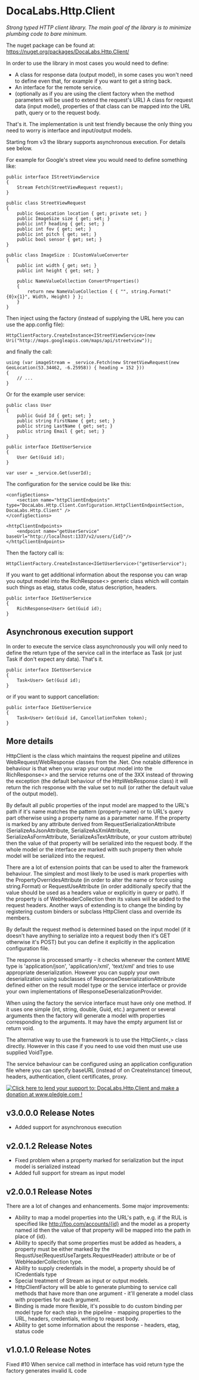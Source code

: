 DocaLabs.Http.Client
====================

_Strong typed HTTP client library. The main goal of the library is to minimize plumbing code to bare minimum._


The nuget package can be found at: https://nuget.org/packages/DocaLabs.Http.Client/


In order to use the library in most cases you would need to define:
* A class for response data (output model), in some cases you won't need to define even that, for example if you want to get a string back.
* An interface for the remote service.
* (optionally as if you are using the client factory when the method parameters will be used to extend the request's URL) A class for request data (input model), properties of that class can be mapped into the URL path, query or to the request body.


That's it. The implementation is unit test friendly because the only thing you need to worry is interface and input/output models.

Starting from v3 the library supports asynchronous execution. For details see below.

For example for Google's street view you would need to define something like:

    public interface IStreetViewService
    {
        Stream Fetch(StreetViewRequest request);
    }

    public class StreetViewRequest
    {
        public GeoLocation location { get; private set; }
        public ImageSize size { get; set; }
        public int? heading { get; set; }
        public int fov { get; set; }
        public int pitch { get; set; }
        public bool sensor { get; set; }
    }
	
    public class ImageSize : ICustomValueConverter
    {
        public int width { get; set; }
        public int height { get; set; }

        public NameValueCollection ConvertProperties()
        {
            return new NameValueCollection { { "", string.Format("{0}x{1}", Width, Height) } };
        }
    }
	
Then inject using the factory (instead of supplying the URL here you can use the app.config file):
	
	HttpClientFactory.CreateInstance<IStreetViewService>(new Uri("http://maps.googleapis.com/maps/api/streetview"));
	
and finally the call:
	
    using (var imageStream = _service.Fetch(new StreetViewRequest(new GeoLocation(53.34462, -6.25958)) { heading = 152 }))
    {
		// ...
    }
	

Or for the example user service:

	public class User
	{
		public Guid Id { get; set; }
		public string FirstName { get; set; }
		public string LastName { get; set; }
		public string Email { get; set; }
	}

	public interface IGetUserService
	{
		User Get(Guid id);
	}

	var user = _service.Get(userId);

The configuration for the service could be like this:

	<configSections>
		<section name="httpClientEndpoints" type="DocaLabs.Http.Client.Configuration.HttpClientEndpointSection, DocaLabs.Http.Client" />
	</configSections>

	<httpClientEndpoints>
		<endpoint name="getUserService" baseUrl="http://localhost:1337/v2/users/{id}"/>
	</httpClientEndpoints>

Then the factory call is:

	HttpClientFactory.CreateInstance<IGetUserService>("getUserService");

If you want to get additional information about the response you can wrap you output model into the RichRespose<> generic class which will contain such things as etag, status code, status description, headers.
	
	public interface IGetUserService
	{
		RichResponse<User> Get(Guid id);
	}

Asynchronous execution support
------------
In order to execute the service class asynchronously you will only need to define the return type of the service call in the interface as Task<YourModel> (or just Task if don't expect any data). That's it.

	public interface IGetUserService
	{
		Task<User> Get(Guid id);
	}


or if you want to support cancellation:


	public interface IGetUserService
	{
		Task<User> Get(Guid id, CancellationToken token);
	}

More details
------------
HttpClient is the class which maintains the request pipeline and utilizes WebRequest/WebResponse classes from the .Net. One notable difference in behaviour is that when you wrap your output model into the RichResponse<> and the service returns one of the 3XX instead of throwing the exception (the default behaviour of the HttpWebResponse class) it will return the rich response with the value set to null (or rather the default value of the output model).

By default all public properties of the input model are mapped to the URL's path if it's name matches the pattern {property-name} or to URL's query part otherwise using a property name as a parameter name. If the property is marked by any attribute derived from RequestSerializationAttribute (SerializeAsJsonAttribute, SerializeAsXmlAttribute, SerializeAsFormAttribute, SerializeAsTextAttribute, or your custom attribute) then the value of that property will be serialized into the request body. If the whole model or the interface are marked with such property then whole model will be serialized into the request.

There are a lot of extension points that can be used to alter the framework behaviour. The simplest and most likely to be used is mark properties with the PropertyOverridesAttribute (in order to alter the name or force using string.Format) or RequestUseAttribute (in order additionally specify that the value should be used as a headers value or explicitly in query or path). If the property is of WebHeaderCollection then its values will be added to the request headers. Another ways of extending is to change the binding by registering custom binders or subclass HttpClient class and override its members.

By default the request method is determined based on the input model (if it doesn't have anything to serialize into a request body then it's GET otherwise it's POST) but you can define it explicitly in the application configuration file.

The response is processed smartly - it checks whenever the content MIME type is 'application/json', 'application/xml', 'text/xml' and tries to use appropriate deserialization. However you can supply your own deserialization using subclasses of ResponseDeserializationAttribute defined either on the result model type or the service interface or provide your own implementations of IResponseDeserializationProvider.

When using the factory the service interface must have only one method. If it uses one simple (int, string, double, Guid, etc.) argument or several arguments then the factory will generate a model with properties corresponding to the arguments. It may have the empty argument list or return void.

The alternative way to use the framework is to use the HttpClient<,> class directly. However in this case if you need to use void then must use use supplied VoidType.

The service behaviour can be configured using an application configuration file where you can specify baseURL (instead of on CreateInstance) timeout, headers, authentication, client certificates, proxy.


<a href='http://www.pledgie.com/campaigns/19326'><img alt='Click here to lend your support to: DocaLabs.Http.Client and make a donation at www.pledgie.com !' src='http://www.pledgie.com/campaigns/19326.png?skin_name=chrome' border='0' /></a>

v3.0.0.0 Release Notes
----------------------
* Added support for asynchronous execution

v2.0.1.2 Release Notes
----------------------
* Fixed problem when a property marked for serialization but the input model is serialized instead
* Added full support for stream as input model

v2.0.0.1 Release Notes
----------------------
There are a lot of changes and enhancements. Some major improvements:
* Ability to map a model properties into the URL's path, e.g. if the RUL is specified like http://foo.com/accounts/{id} and the model as a property named id then the value of that property will be mapped into the path in place of {id}.
* Ability to specify that some properties must be added as headers, a property must be either marked by the RequstUse(RequestUseTargets.RequestHeader) attribute or be of WebHeaderCollection type.
* Ability to supply credentials in the model, a property should be of ICredentials type
* Special treatment of Stream as input or output models.
* HttpClientFactory will be able to generate plumbing to service call methods that have more than one argument - it'll generate a model class with properties for each argument.
* Binding is made more flexible, it's possible to do custom binding per model type for each step in the pipeline - mapping properties to the URL, headers, credentials, writing to request body.
* Ability to get some information about the response - headers, etag, status code

v1.0.1.0 Release Notes
----------------------
Fixed #10 When service call method in interface has void return type the factory generates invalid IL code
